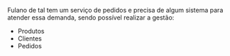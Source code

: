 Fulano de tal tem um serviço de pedidos e precisa de algum sistema para atender essa demanda, sendo possível realizar a gestão:

- Produtos
- Clientes
- Pedidos
